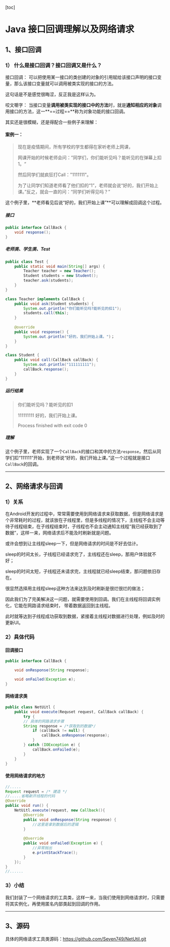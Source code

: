 [toc]

# Java 接口回调理解以及网络请求



## 1、接口回调

### 1） 什么是接口回调？接口回调又是什么？

接口回调： 可以把使用某一接口的类创建的对象的引用赋给该接口声明的接口变量，那么该接口变量就可以调用被类实现的接口的方法。 

这句话是不是感觉很晦涩，反正我是这样认为。

咬文嚼字： 当接口变量**调用被类实现的接口中的方法**时，就是**通知相应的对象**调用接口的方法，这一**==过程==**称为对象功能的接口回调。 

其实还是很模糊，还是得配合一些例子来理解：

#### 案例一：

> 现在是疫情期间，所有学校的学生都得在家听老师上网课，
>
> 网课开始的时候老师会问：”同学们，你们能听见吗？能听见的在弹幕上扣1。“
>
> 然后同学们就疯狂打Call："1111111"。
>
> 为了让同学们知道老师看了他们扣的“1”，老师就会说“好的，我们开始上课。”反之，就会一直的问：“同学们听得见吗？”

这个例子里，**老师看见后说“好的，我们开始上课”**可以理解成回调这个过程。

##### 接口

```java
public interface CallBack {
    void response();
}
```

##### 老师类、学生类、Test

```java
public class Test {
    public static void main(String[] args) {
    	Teacher teacher = new Teacher();
    	Student students = new Student();
    	teacher.ask(students);
    }
}

class Teacher implements CallBack {
    public void ask(Student students) {
        System.out.println("你们能听见吗?能听见的扣1");
        students.call(this);        
    }
    
    @override
    public void response() {
        System.out.println("好的，我们开始上课。")；
    }
}

class Student {
    public void call(CallBack callBack) {
        System.out.println("111111111");
        callBack.response();
    }
}
```

##### 运行结果

> 你们能听见吗？能听见的扣1
>
> 111111111
> 好的，我们开始上课。
>
> 
>
> Process finished with exit code 0

##### 理解

这个例子里，老师实现了一个``CallBack``的接口和其中的方法``response``，然后从同学们扣“111111”开始，到老师说“好的，我们开始上课。”这一个过程就是接口``CallBack``的回调。



----



## 2、网络请求与回调

### 1）关系

在Android开发的过程中，常常需要使用到网络请求来获取数据，但是网络请求是个非常耗时的过程，就该放在子线程里，但是多线程的情况下，主线程不会主动等待子线程结束，在子线程结束时，子线程也不会主动通知主线程“我已经获取到了数据”，这样一来，网络请求后不能及时刷新就是问题。

或许会想到让主线程sleep一下，但是网络请求的时间是不好去估计。

sleep的时间太长，子线程已经请求完了，主线程还在sleep，那用户体验就不好；

sleep的时间太短，子线程还未请求完，主线程就已经sleep结束，那问题依旧存在。

很显然选择用主线程sleep这种方法来达到及时刷新是很烂很烂的做法；

因此我们为了完美解决这一问题，就需要使用到回调。我们在主线程将回调实例化，它能在网路请求结束时， 带着数据返回到主线程。

此时就等达到子线程成功获取到数据，紧接着主线程对数据进行处理，例如及时的更新UI。

### 2）具体代码

#### 回调接口

```java
public interface CallBack {

    void onResponse(String response);

    void onFailed(Exception e);
}
```

#### 网络请求类

```java
public class NetUitl {
    public void execute(Requset request, CallBack callBack) {
        try {
        // 具体的网路请求步骤
        String response = /*获取到的数据*/
            if (callBack != null) {
                callBack.onResponse(response);
            }
        } catch (IOException e) {
            callBack.onFailed(e);
        }   
    }
}
```

#### 使用网络请求的地方

```java
//.....
Request request = /* 建造 */
//.....省略新开线程的代码
@Override
public void run() {
    NetUitl.execute(request, new Callback(){
        @Override
        public void onResponse(String response) {
            //这里是拿到数据后的逻辑
        }
        
        @Override
        public void onFailed(Exception e) {
            //异常抛出
            e.printStackTrace();
        }
    });
}
//......

```

### 3）小结

我们封装了一个网络请求的工具类，这样一来，当我们使用到网络请求时，只需要将其实例化，再使用匿名内部类起到回调的作用。



----



## 3、源码

具体的网络请求工具类源码：https://github.com/Seven749/NetUtil.git